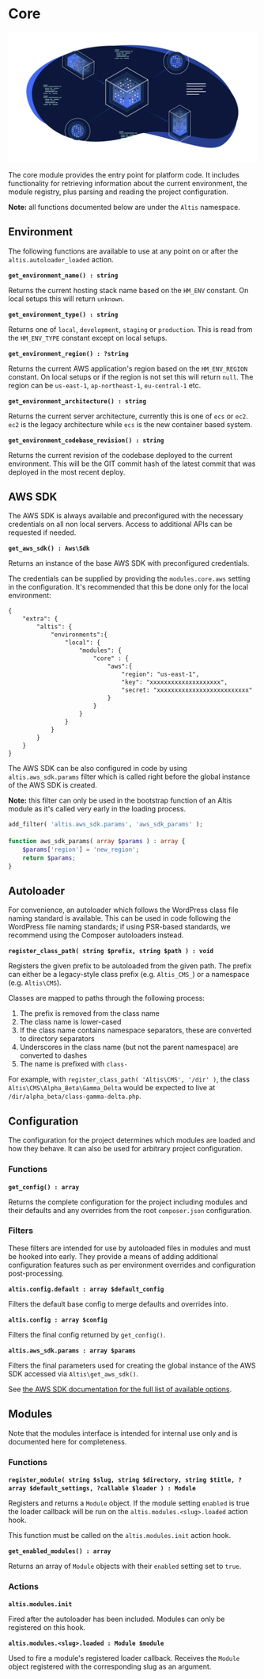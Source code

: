 # Core

![](./assets/banner-core.png)

The core module provides the entry point for platform code. It includes functionality for retrieving information about the current environment, the module registry, plus parsing and reading the project configuration.

**Note:** all functions documented below are under the `Altis` namespace.

## Environment

The following functions are available to use at any point on or after the `altis.autoloader_loaded` action.

**`get_environment_name() : string`**

Returns the current hosting stack name based on the `HM_ENV` constant. On local setups this will return `unknown`.

**`get_environment_type() : string`**

Returns one of `local`, `development`, `staging` or `production`. This is read from the `HM_ENV_TYPE` constant except on local setups.

**`get_environment_region() : ?string`**

Returns the current AWS application's region based on the `HM_ENV_REGION` constant. On local setups or if the region is not set this will return `null`. The region can be `us-east-1`, `ap-northeast-1`, `eu-central-1` etc.

**`get_environment_architecture() : string`**

Returns the current server architecture, currently this is one of `ecs` or `ec2`. `ec2` is the legacy architecture while `ecs` is the new container based system.

**`get_environment_codebase_revision() : string`**

Returns the current revision of the codebase deployed to the current environment. This will be the GIT commit hash of the latest commit that was deployed in the most recent deploy.

## AWS SDK

The AWS SDK is always available and preconfigured with the necessary credentials on all non local servers. Access to additional APIs can be requested if needed.

**`get_aws_sdk() : Aws\Sdk`**

Returns an instance of the base AWS SDK with preconfigured credentials.

The credentials can be supplied by providing the `modules.core.aws` setting in the configuration. It's recommended that this be done only for the local environment:

```
{
	"extra": {
		"altis": {
			"environments":{
				"local": {
					"modules": {
						"core" : {
							"aws":{
								"region": "us-east-1",
								"key": "xxxxxxxxxxxxxxxxxxxx",
								"secret: "xxxxxxxxxxxxxxxxxxxxxxxxxx"
							}
						}
					}
				}
			}
		}
	}
}
```

The AWS SDK can be also configured in code by using `altis.aws_sdk.params` filter which is called right before the global instance of the AWS SDK is created.

**Note:** this filter can only be used in the bootstrap function of an Altis module as it's called very early in the loading process.

```php
add_filter( 'altis.aws_sdk.params', 'aws_sdk_params' );

function aws_sdk_params( array $params ) : array {
	$params['region'] = 'new_region';
	return $params;
}
```

## Autoloader

For convenience, an autoloader which follows the WordPress class file naming standard is available. This can be used in code following the WordPress file naming standards; if using PSR-based standards, we recommend using the Composer autoloaders instead.

**`register_class_path( string $prefix, string $path ) : void`**

Registers the given prefix to be autoloaded from the given path. The prefix can either be a legacy-style class prefix (e.g. `Altis_CMS_`) or a namespace (e.g. `Altis\CMS`).

Classes are mapped to paths through the following process:

1. The prefix is removed from the class name
2. The class name is lower-cased
3. If the class name contains namespace separators, these are converted to directory separators
4. Underscores in the class name (but not the parent namespace) are converted to dashes
5. The name is prefixed with `class-`

For example, with `register_class_path( 'Altis\CMS', '/dir' )`, the class `Altis\CMS\Alpha_Beta\Gamma_Delta` would be expected to live at `/dir/alpha_beta/class-gamma-delta.php`.


## Configuration

The configuration for the project determines which modules are loaded and how they behave. It can also be used for arbitrary project configuration.

### Functions

**`get_config() : array`**

Returns the complete configuration for the project including modules and their defaults and any overrides from the root `composer.json` configuration.

### Filters

These filters are intended for use by autoloaded files in modules and must be hooked into early. They provide a means of adding additional configuration features such as per environment overrides and configuration post-processing.

**`altis.config.default : array $default_config`**

Filters the default base config to merge defaults and overrides into.

**`altis.config : array $config`**

Filters the final config returned by `get_config()`.

**`altis.aws_sdk.params : array $params`**

Filters the final parameters used for creating the global instance of the AWS SDK accessed via `Altis\get_aws_sdk()`.

See [the AWS SDK documentation for the full list of available options](https://docs.aws.amazon.com/aws-sdk-php/v3/api/class-Aws.AwsClient.html#___construct).

## Modules

Note that the modules interface is intended for internal use only and is documented here for completeness.

### Functions

**`register_module( string $slug, string $directory, string $title, ?array $default_settings, ?callable $loader ) : Module`**

Registers and returns a `Module` object. If the module setting `enabled` is true the loader callback will be run on the `altis.modules.<slug>.loaded` action hook.

This function must be called on the `altis.modules.init` action hook.

**`get_enabled_modules() : array`**

Returns an array of `Module` objects with their `enabled` setting set to `true`.

### Actions

**`altis.modules.init`**

Fired after the autoloader has been included. Modules can only be registered on this hook.

**`altis.modules.<slug>.loaded : Module $module`**

Used to fire a module's registered loader callback. Receives the `Module` object registered with the corresponding slug as an argument.
